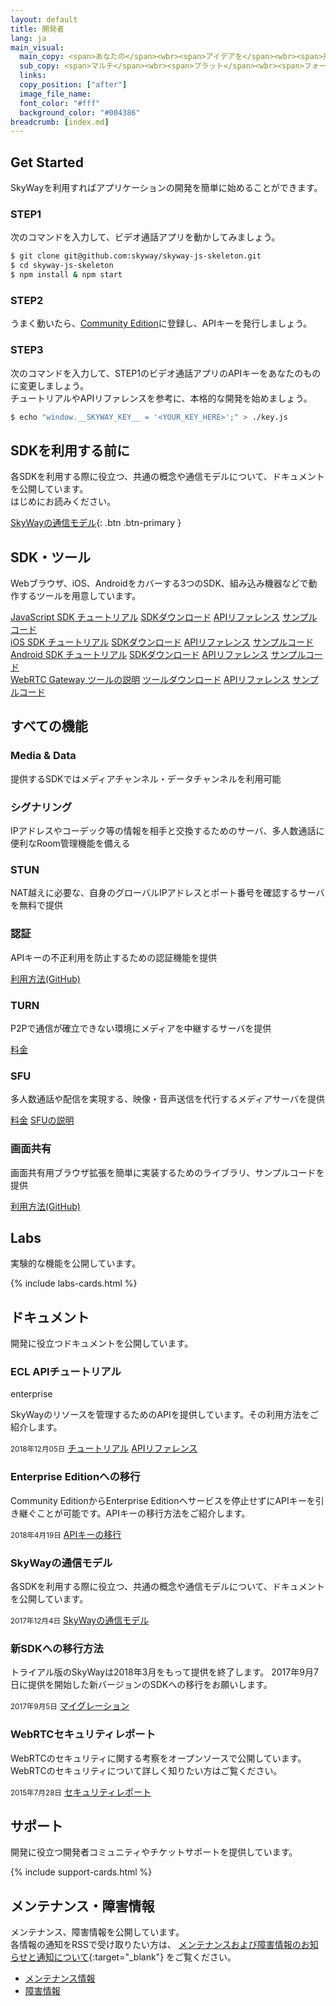 ```yaml
---
layout: default
title: 開発者
lang: ja
main_visual:
  main_copy: <span>あなたの</span><wbr><span>アイデアを</span><wbr><span>形にしよう</span>
  sub_copy: <span>マルチ</span><wbr><span>プラット</span><wbr><span>フォームに</span><wbr><span>対応する</span><wbr><span>SDKや</span><wbr><span>実践的な</span><wbr><span>チュートリアル、</span><wbr><span>豊富な</span><wbr><span>サンプルコードを</span><wbr><span>用意、</span><wbr><span>あなたの</span><wbr><span>アイデアを</span><wbr><span>すぐに</span><wbr><span>形に</span><wbr><span>できます</span>
  links: 
  copy_position: ["after"]
  image_file_name: 
  font_color: "#fff"
  background_color: "#004386"
breadcrumb: [index.md]
---
```


## Get Started

SkyWayを利用すればアプリケーションの開発を簡単に始めることができます。 

### STEP1

次のコマンドを入力して、ビデオ通話アプリを動かしてみましょう。

```sh
$ git clone git@github.com:skyway/skyway-js-skeleton.git
$ cd skyway-js-skeleton
$ npm install & npm start
```

### STEP2

うまく動いたら、[Community Edition](https://console-webrtc-free.ecl.ntt.com/users/registration)に登録し、APIキーを発行しましょう。　　

### STEP3

次のコマンドを入力して、STEP1のビデオ通話アプリのAPIキーをあなたのものに変更しましょう。  
チュートリアルやAPIリファレンスを参考に、本格的な開発を始めましょう。

```sh
$ echo "window.__SKYWAY_KEY__ = '<YOUR_KEY_HERE>';" > ./key.js
```

## SDKを利用する前に

各SDKを利用する際に役立つ、共通の概念や通信モデルについて、ドキュメントを公開しています。  
はじめにお読みください。

[SkyWayの通信モデル](./communication-model.html){: .btn .btn-primary }

## SDK・ツール

Webブラウザ、iOS、Androidをカバーする3つのSDK、組み込み機器などで動作するツールを用意しています。

<div id="sdk-div" class="row row-for-slim-card">
    <div class="col-6 col-md-3">
        <div class="list-group">
            <a href="./js-sdk.html" class="list-group-item active list-head">
                <i class="fa fa-television fa-fw" aria-hidden="true"></i>
                <span>JavaScript SDK</span>
            </a>
            <a href="./js-tutorial.html" class="list-group-item list-group-item-action">チュートリアル</a>
            <a href="./js-sdk.html#sdkdownload" class="list-group-item list-group-item-action">SDKダウンロード</a>
            <a href="./js-reference/" class="list-group-item list-group-item-action">APIリファレンス</a>
            <a href="https://github.com/skyway/skyway-js-sdk/tree/master/examples" class="list-group-item list-group-item-action" target="_blank">サンプルコード</a>
        </div>
    </div>
    <div class="col-6 col-md-3">
        <div class="list-group">
            <a href="./ios-sdk.html" class="list-group-item active list-head">
                <i class="fa fa-apple fa-fw fa-3x" aria-hidden="true"></i>
                <span>iOS SDK</span>
            </a>
            <a href="./ios-tutorial.html" class="list-group-item list-group-item-action">チュートリアル</a>
            <a href="./ios-sdk.html#sdkdownload" class="list-group-item list-group-item-action">SDKダウンロード</a>
            <a href="./ios-reference/" class="list-group-item list-group-item-action">APIリファレンス</a>
            <a href="https://github.com/skyway/skyway-ios-sdk/tree/master/examples" class="list-group-item list-group-item-action" target="_blank">サンプルコード</a>
        </div>
    </div>
    <div class="col-6 col-md-3">
        <div class="list-group">
            <a href="./android-sdk.html" class="list-group-item active list-head">
                <i class="fa fa-android fa-fw fa-3x" aria-hidden="true"></i>
                <span>Android SDK</span>
            </a>
            <a href="./android-tutorial.html" class="list-group-item list-group-item-action">チュートリアル</a>
            <a href="./android-sdk.html#sdkdownload" class="list-group-item list-group-item-action">SDKダウンロード</a>
            <a href="./android-reference/" class="list-group-item list-group-item-action">APIリファレンス</a>
            <a href="https://github.com/skyway/skyway-android-sdk/tree/master/examples" class="list-group-item list-group-item-action" target="_blank">サンプルコード</a>
        </div>
    </div>
    <div class="col-6 col-md-3">
        <div class="list-group">
            <a href="https://github.com/skyway/skyway-webrtc-gateway/" class="list-group-item active list-head" target="_blank">
                <i class="fa fa-microchip fa-fw fa-3x" aria-hidden="true"></i>
                <span>WebRTC Gateway</span>
            </a>
            <a href="https://github.com/skyway/skyway-webrtc-gateway/blob/master/README.md" class="list-group-item list-group-item-action" target="_blank">ツールの説明</a>
            <a href="https://github.com/skyway/skyway-webrtc-gateway/releases/latest" class="list-group-item list-group-item-action" target="_blank">ツールダウンロード</a>
            <a href="http://35.200.46.204/" class="list-group-item list-group-item-action" target="_blank">APIリファレンス</a>
            <a href="https://github.com/skyway/skyway-webrtc-gateway/tree/master/samples" class="list-group-item list-group-item-action" target="_blank">サンプルコード</a>
        </div>
    </div>
</div>

## すべての機能 

<div id="feature-div" class="row row-for-slim-card">
    <div class="col-6 col-sm-4">
        <div class="card">
            <div class="card-body">
                <h3 class="card-title">Media & Data</h3>
                <p class="card-text">提供するSDKではメディアチャンネル・データチャンネルを利用可能</p>
            </div>
        </div>
    </div>
    <div class="col-6 col-sm-4">
        <div class="card">
            <div class="card-body">
                <h3 class="card-title">シグナリング</h3>
                <p class="card-text">IPアドレスやコーデック等の情報を相手と交換するためのサーバ、多人数通話に便利なRoom管理機能を備える</p>
            </div>
        </div>
    </div>
    <div class="col-6 col-sm-4">
        <div class="card">
            <div class="card-body">
                <h3 class="card-title">STUN</h3>
                <p class="card-text">NAT越えに必要な、自身のグローバルIPアドレスとポート番号を確認するサーバを無料で提供<br></p>
            </div>
        </div>
    </div>
    <div class="col-6 col-sm-4">
        <div class="card">
            <div class="card-body">
                <h3 class="card-title">認証</h3>
                <p class="card-text">APIキーの不正利用を防止するための認証機能を提供</p>
                <a href="https://github.com/skyway/skyway-peer-authentication-samples" target="_blank" class="btn btn-outline-primary">利用方法(GitHub)</a>
            </div>
        </div>
    </div>
    <div class="col-6 col-sm-4">
        <div class="card">
            <div class="card-body">
                <h3 class="card-title">TURN</h3>
                <p class="card-text">P2Pで通信が確立できない環境にメディアを中継するサーバを提供</p>
                <a href="./pricing.html#サーバ通信料" class="btn btn-outline-primary">料金</a>
            </div>
        </div>
    </div>
    <div class="col-6 col-sm-4">
        <div class="card">
            <div class="card-body">
                <h3 class="card-title">SFU</h3>
                <p class="card-text">多人数通話や配信を実現する、映像・音声送信を代行するメディアサーバを提供</p>
                <a href="./pricing.html#サーバ通信料" class="btn btn-outline-primary">料金</a>
                <a href="./sfu.html" class="btn btn-outline-primary">SFUの説明</a>
            </div>
        </div>
    </div>
    <div class="col-6 col-sm-4">
        <div class="card">
            <div class="card-body">
                <h3 class="card-title">画面共有</h3>
                <p class="card-text">画面共有用ブラウザ拡張を簡単に実装するためのライブラリ、サンプルコードを提供</p>
                <a href="https://github.com/skyway/skyway-screenshare" target="_blank" class="btn btn-outline-primary">利用方法(GitHub)</a>
            </div>
        </div>
    </div>
</div>

## Labs

実験的な機能を公開しています。

{% include labs-cards.html %}

## ドキュメント

開発に役立つドキュメントを公開しています。

<div id="docs-div" class="row row-for-slim-card">
    <div class="col-12 col-sm-6 col-lg-4">
        <div class="card">
            <div class="card-body">
                <h3 class="card-title">ECL APIチュートリアル</h3>
                <p>
                    <span class="badge badge-enterprise">enterprise</span>
                </p>
                <p class="card-text">SkyWayのリソースを管理するためのAPIを提供しています。その利用方法をご紹介します。</p>
                <small class="text-muted">2018年12月05日</small>
                <a href="./ecl-api-tutorial.html" class="btn btn-outline-primary">チュートリアル</a>
                <a href="./ecl-api.html" class="btn btn-outline-primary">APIリファレンス</a>
            </div>
        </div>
    </div>    
    <div class="col-12 col-sm-6 col-lg-4">
        <div class="card">
            <div class="card-body">
                <h3 class="card-title">Enterprise Editionへの移行</h3>
                <p class="card-text">Community EditionからEnterprise Editionへサービスを停止せずにAPIキーを引き継ぐことが可能です。APIキーの移行方法をご紹介します。</p>
                <small class="text-muted">2018年4月19日</small>
                <a href="./migration.html#toEnterprise" class="btn btn-outline-primary">APIキーの移行</a>
            </div>
        </div>
    </div>
    <div class="col-12 col-sm-6 col-lg-4">
        <div class="card">
            <div class="card-body">
                <h3 class="card-title">SkyWayの通信モデル</h3>
                <p class="card-text">各SDKを利用する際に役立つ、共通の概念や通信モデルについて、ドキュメントを公開しています。</p>
                <small class="text-muted">2017年12月4日</small>
                <a href="./communication-model.html" class="btn btn-outline-primary">SkyWayの通信モデル</a>
            </div>
        </div>
    </div>
    <div class="col-12 col-sm-6 col-lg-4">
        <div class="card">
            <div class="card-body">
                <h3 class="card-title">新SDKへの移行方法</h3>
                <p class="card-text">トライアル版のSkyWayは2018年3月をもって提供を終了します。
                  2017年9月7日に提供を開始した新バージョンのSDKへの移行をお願いします。</p>
                <small class="text-muted">2017年9月5日</small>
                <a href="./migration.html#toECLWebRTC" class="btn btn-outline-primary">マイグレーション</a>
            </div>
        </div>
    </div>
    <div class="col-12 col-sm-6 col-lg-4">
        <div class="card">
            <div class="card-body">
                <h3 class="card-title">WebRTCセキュリティレポート</h3>
                <p class="card-text">WebRTCのセキュリティに関する考察をオープンソースで公開しています。WebRTCのセキュリティについて詳しく知りたい方はご覧ください。</p>
                <small class="text-muted">2015年7月28日</small>
                <a href="http://webrtc-security.github.io/index.html" target="_blank" class="btn btn-outline-primary">セキュリティレポート</a>
            </div>
        </div>
    </div>
</div>

## サポート

開発に役立つ開発者コミュニティやチケットサポートを提供しています。

{% include support-cards.html %}

## メンテナンス・障害情報

メンテナンス、障害情報を公開しています。  
各情報の通知をRSSで受け取りたい方は、 [メンテナンスおよび障害情報のお知らせと通知について](https://support.skyway.io/hc/ja/articles/236195548){:target="_blank"} をご覧ください。


<div class="card">
  <div class="card-header">
    <ul class="nav nav-tabs card-header-tabs">
      <li class="nav-item">
        <a class="nav-link active" data-toggle="tab" href="#maintenance" role="tab">メンテナンス情報</a>
      </li>
      <li class="nav-item">
        <a class="nav-link" data-toggle="tab" href="#failure" role="tab">障害情報</a>
      </li>
    </ul>
  </div>
  <div class="card-body">
    <div class="tab-content">
      <div class="tab-pane active" id="maintenance" role="tabpanel"> 
      </div>
      <div class="tab-pane" id="failure" role="tabpanel">
      </div>
    </div>
  </div>
</div>

<script>
$(function() {
  'use strict';

  // AJAXでZendeskのお知らせを取得して表示

  // JSON取得
  $.getJSON(CONST.JSON_URL_MAINTENANCE).done(function(data) {
    updateNews(data, 'maintenance', CONST.ZENDESK_URL_MAINTENANCE);
  }).fail(function(data) {
    console.log('xhr failed');
  });

  $.getJSON(CONST.JSON_URL_FAILURE).done(function(data) {
    updateNews(data, 'failure', CONST.ZENDESK_URL_FAILURE);
  }).fail(function(data) {
    console.log('xhr failed');
  });

  // DOM作成
  function updateNews(obj, id, siteurl){
    var $rows = $('<div>').addClass('rows');;
    for (var i = 0; i < obj.articles.length; i++) {
      var $cardTitle = $('<h4>')
        .text(obj.articles[i].body.substr(4, 10))
        .addClass('card-title h6');
      var $cardText = $('<p>')
        .html(obj.articles[i].body)
        .addClass('mini-headline-text card-text');
      var $col1 = $('<div>')
        .addClass('col-sm-3 col-lg-2')
        .append($cardTitle);
      var $col2 = $('<div>')
        .addClass('col-sm-9 col-lg-10')
        .append($cardText);
      var $row = $('<div>')
        .addClass('row')
        .append($col1)
        .append($col2);
      $rows.append($row);
    }
    var $link = $('<a>')
      .addClass('btn btn-primary')
      .attr({
        href: siteurl,
        target: '_blank'
      })
      .text('すべて見る')
      .appendTo('<div class="allnewslink">')
      .parent();
    $('#' + id).append($rows).append($link);
  }
});
</script>
